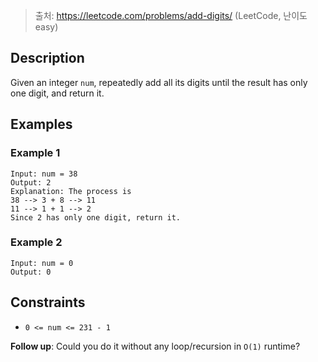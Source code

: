 > 출처: https://leetcode.com/problems/add-digits/ (LeetCode, 난이도 easy)

## Description

Given an integer `num`, repeatedly add all its digits until the result has only one digit, and return it.

## Examples

### Example 1

```
Input: num = 38
Output: 2
Explanation: The process is
38 --> 3 + 8 --> 11
11 --> 1 + 1 --> 2
Since 2 has only one digit, return it.
```

### Example 2

```
Input: num = 0
Output: 0
```

## Constraints

- `0 <= num <= 231 - 1`

**Follow up**: Could you do it without any loop/recursion in `O(1)` runtime?
